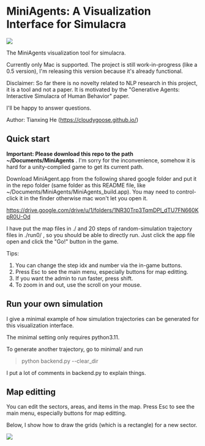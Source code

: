 # MiniAgents: A Visualization Interface for Simulacra

![](https://github.com/cloudygoose/MiniAgents/figs/title.jpg)

The MiniAgents visualization tool for simulacra.

Currently only Mac is supported. The project is still work-in-progress (like a 0.5 version), I'm releasing this version because it's already functional.

Disclaimer: So far there is no novelty related to NLP research in this project, it is a tool and not a paper. It is motivated by the "Generative Agents: Interactive Simulacra of Human Behavior" paper.

I'll be happy to answer questions.

Author: Tianxing He (https://cloudygoose.github.io/)

## Quick start

**Important: Please download this repo to the path ~/Documents/MiniAgents** . I'm sorry for the inconvenience, somehow it is hard for a unity-complied game to get its current path.

Download MiniAgent.app from the following shared google folder and put it in the repo folder (same folder as this README file, like ~/Documents/MiniAgents/MiniAgents_build.app). You may need to control-click it in the finder otherwise mac won't let you open it.

https://drive.google.com/drive/u/1/folders/1NR30Trp3TqmDPl_dTU7FN660KpR0U-Od

I have put the map files in ./ and 20 steps of random-simulation trajectory files in ./run0/ , so you should be able to directly run. Just click the app file open and click the "Go!" button in the game.

Tips:

1. You can change the step idx and number via the in-game buttons.
2. Press Esc to see the main menu, especially buttons for map editting.
3. If you want the admin to run faster, press shift.
4. To zoom in and out, use the scroll on your mouse.

## Run your own simulation

I give a minimal example of how simulation trajectories can be generated for this visualization interface.

The minimal setting only requires python3.11.

To generate another trajectory, go to minimal/ and run

> python backend.py --clear_dir

I put a lot of comments in backend.py to explain things. 

## Map editting

You can edit the sectors, areas, and items in the map. Press Esc to see the main menu, especially buttons for map editting.

Below, I show how to draw the grids (which is a rectangle) for a new sector.

![](https://github.com/cloudygoose/MiniAgents/figs/mapeditting.gif)

